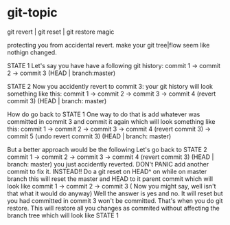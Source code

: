 # git-topic
git revert | git reset | git restore magic

protecting you from accidental revert.
make your git tree|flow seem like nothign changed.

STATE 1
Let's say you have have a following git history:
commit 1 -> commit 2 -> commit 3 (HEAD | branch:master)

STATE 2
Now you accidently revert to commit 3:
your git history will look something like this:
commit 1 -> commit 2 -> commit 3 -> commit 4 (revert commit 3) (HEAD | branch: master)

How do go back to STATE 1
One way to do that is add whatever was committed in commit 3 and commit it again which will look something like this:
commit 1 -> commit 2 -> commit 3 -> commit 4 (revert commit 3) -> commit 5 (undo revert commit 3) (HEAD | branch: master)

But a better approach would be the following
Let's go back to STATE 2
commit 1 -> commit 2 -> commit 3 -> commit 4 (revert commit 3) (HEAD | branch: master)
you just accidently reverted.
DON't PANIC add another commit to fix it.
INSTEAD!!
Do a git reset on HEAD^ on while on master branch
this will reset the master and HEAD to it parent commit which will look like
commit 1 -> commit 2 -> commit 3 ( Now you might say, well isn't that what it would do anyway)
Well the answer is yes and no.
It will reset but you had committed in commit 3 won't be committed.
That's when you do git restore.
This will restore all you changes as commited without affecting the branch tree which will look like STATE 1
